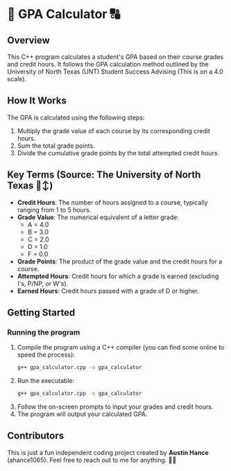 # 💯 GPA Calculator 🔠

## Overview
This C++ program calculates a student's GPA based on their course grades and credit hours. It follows the GPA calculation method outlined by the University of North Texas (UNT) Student Success Advising (This is on a 4.0 scale).

## How It Works
The GPA is calculated using the following steps:
1. Multiply the grade value of each course by its corresponding credit hours.
2. Sum the total grade points.
3. Divide the cumulative grade points by the total attempted credit hours.

## Key Terms (Source: The University of North Texas 🙂‍↕️)
- **Credit Hours**: The number of hours assigned to a course, typically ranging from 1 to 5 hours.
- **Grade Value**: The numerical equivalent of a letter grade:
  - A = 4.0
  - B = 3.0
  - C = 2.0
  - D = 1.0
  - F = 0.0
- **Grade Points**: The product of the grade value and the credit hours for a course.
- **Attempted Hours**: Credit hours for which a grade is earned (excluding I's, P/NP, or W's).
- **Earned Hours**: Credit hours passed with a grade of D or higher.

## Getting Started
### Running the program
1. Compile the program using a C++ compiler (you can find some online to speed the process):
   ```sh
   g++ gpa_calculator.cpp -o gpa_calculator
2. Run the executable:
   ```sh
   g++ gpa_calculator.cpp -o gpa_calculator
3. Follow the on-screen prompts to input your grades and credit hours.
4. The program will output your calculated GPA.
## Contributors
This is just a fun independent coding project created by **Austin Hance** (ahance1065). Feel free to reach out to me for anything. 😤😤
